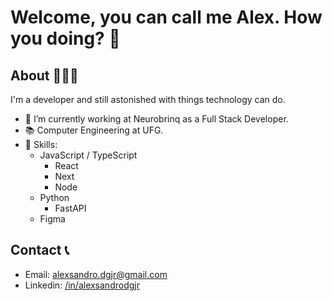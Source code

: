 # Welcome, you can call me Alex. How you doing? 👋

<!--
**DiGiovani/DiGiovani** is a ✨ _special_ ✨ repository because its `README.md` (this file) appears on your GitHub profile.

Here are some ideas to get you started:

- 🔭 I’m currently working on ...
- 🌱 I’m currently learning ...
- 👯 I’m looking to collaborate on ...
- 🤔 I’m looking for help with ...
- 💬 Ask me about ...
- 📫 How to reach me: ...
- 😄 Pronouns: ...
- ⚡ Fun fact: ...
-->

##  About 🙋🏻‍♂️

I'm a developer and still astonished with things technology can do.

- 🔭 I’m currently working at Neurobrinq as a Full Stack Developer.
- 📚 Computer Engineering at UFG.
- 👾 Skills:
  - JavaScript / TypeScript
    - React
    - Next
    - Node
  - Python
    - FastAPI
  - Figma

## Contact 📞
- Email: [alexsandro.dgjr@gmail.com](mailto:alexsandro.dgjr@gmail.com)
- Linkedin: [/in/alexsandrodgjr](https://www.linkedin.com/in/alexsandrodgjr/)
